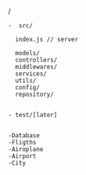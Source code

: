 /

    -  src/

      index.js // server

      models/
      controllers/
      middlewares/
      services/
      utils/
      config/
      repository/
      

    - test/[later]


    -Database
    -Fligths
    -Airoplane
    -Airport
    -City
    



